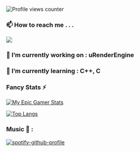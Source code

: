 ![Profile views counter](https://caneco.dev/github-profile-view-counter.svg)
### 📫 How to reach me . . .
<img src="https://dcbadge.vercel.app/api/shield/567778516947697675?style=flat&theme=discord" />

### 🔭 I’m currently working on : uRenderEngine

### 🌱 I’m currently learning : C++, C

### Fancy Stats ⚡


<!-- Github Stats -->
[![My Epic Gamer Stats](https://github-readme-stats.vercel.app/api?username=uPorter&theme=dark&count_private=true&show_icons=true&include_all_commits=true)](https://github.com/anuraghazra/github-readme-stats)

<!-- My Top Languages -->
[![Top Langs](https://github-readme-stats.vercel.app/api/top-langs/?username=uPorter&theme=dark&langs_count=80&layout=compact)](https://github.com/anuraghazra/github-readme-stats)

### Music 🎵 : 
[![spotify-github-profile](https://spotify-github-profile.vercel.app/api/view?uid=t6glhfkpd7b69rm7m2fdzj26n&cover_image=true&theme=default&bar_color=53b14f&bar_color_cover=true)](https://github.com/kittinan/spotify-github-profile)

<!--
**uPorter/uPorter** is a ✨ _special_ ✨ repository because its `README.md` (this file) appears on your GitHub profile.

#📫 How to reach me : <img src="https://dcbadge.vercel.app/api/shield/567778516947697675?style=flat&theme=discord" />

<iframe src="https://open.spotify.com/embed/track/4s5MyMeElBghgUmSihtic9" width="100%" height="380" frameBorder="0" allowfullscreen="" allow="autoplay; clipboard-write; encrypted-media; fullscreen; picture-in-picture"></iframe>

[![Spotify](https://spotify-github-readme.vercel.app/api/spotify)](https://open.spotify.com/collection/tracks)

Here are some ideas to get you started:

- 🔭 I’m currently working on ...
- 🌱 I’m currently learning ...
- 👯 I’m looking to collaborate on ...
- 🤔 I’m looking for help with ...
- 💬 Ask me about ...
- 📫 How to reach me: ...
- 😄 Pronouns: ...
- ⚡ Fun fact: ...
-->

